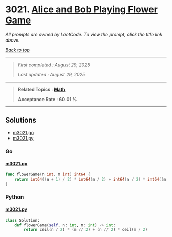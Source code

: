 # 3021. [Alice and Bob Playing Flower Game](<https://leetcode.com/problems/alice-and-bob-playing-flower-game>)

*All prompts are owned by LeetCode. To view the prompt, click the title link above.*

*[Back to top](<../README.md>)*

------

> *First completed : August 29, 2025*
>
> *Last updated : August 29, 2025*

------

> **Related Topics** : **[Math](<by_topic/Math.md>)**
>
> **Acceptance Rate** : **60.01 %**

------

## Solutions

- [m3021.go](<../my-submissions/m3021.go>)
- [m3021.py](<../my-submissions/m3021.py>)
### Go
#### [m3021.go](<../my-submissions/m3021.go>)
```Go
func flowerGame(n int, m int) int64 {
    return int64((n + 1) / 2) * int64(m / 2) + int64(n / 2) * int64((m + 1) / 2)
}
```

### Python
#### [m3021.py](<../my-submissions/m3021.py>)
```Python
class Solution:
    def flowerGame(self, n: int, m: int) -> int:
        return ceil(n / 2) * (m // 2) + (n // 2) * ceil(m / 2)
```

